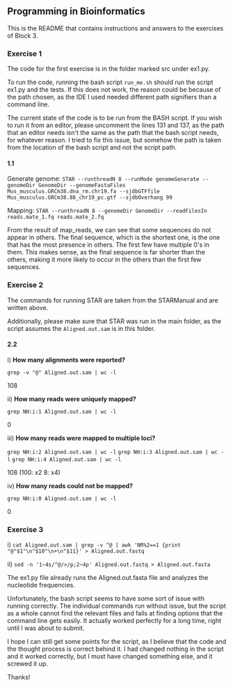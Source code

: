 ## Programming in Bioinformatics

This is the README that contains instructions and answers to the exercises of Block 3.

### Exercise 1
The code for the first exercise is in the folder marked src under ex1.py.

To run the code, running the bash script `run_me.sh` should run the script ex1.py and the tests. If this does not work,
the reason could be because of the path chosen, as the IDE I used needed different path signifiers than a command line. 

The current state of the code is to be run from the BASH script. If you wish to run it from an editor, please uncomment
the lines 131 and 137, as the path that an editor needs isn't the same as the path that the bash script needs, for whatever reason. 
I tried to fix this issue, but somehow the path is taken from the location of the bash script and not the script path.

#### 1.1
Generate genome: 
`STAR --runthreadN 8 --runMode genomeGenerate --genomeDir GenomeDir --genomeFastaFiles Mus_musculus.GRCm38.dna_rm.chr19.fa --sjdbGTFfile Mus_musculus.GRCm38.88_chr19_pc.gtf --sjdbOverhang 99`

Mapping: 
`STAR --runthreadN 8 --genomeDir GenomeDir --readFilesIn reads.mate_1.fq reads.mate_2.fq`

From the result of map_reads, we can see that some sequences do not appear in others. The final sequence, which is the shortest one, 
is the one that has the most presence in others. The first few have multiple 0's in them. This makes sense, as the final sequence is 
far shorter than the others, making it more likely to occur in the others than the first few sequences.

### Exercise 2
The commands for running STAR are taken from the STARManual and are written above.

Additionally, please make sure that STAR was run in the main folder, as the script assumes the `Aligned.out.sam` is in this folder.
#### 2.2
i) **How many alignments were reported?**

`grep -v "@" Aligned.out.sam | wc -l`

108

ii) **How many reads were uniquely mapped?**

`grep NH:i:1 Aligned.out.sam | wc -l`

0

iii) **How many reads were mapped to multiple loci?**

`grep NH:i:2 Aligned.out.sam | wc -l`
`grep NH:i:3 Aligned.out.sam | wc -l`
`grep NH:i:4 Aligned.out.sam | wc -l`

108 (100: x2 8: x4)

iv) **How many reads could not be mapped?**

`grep NH:i:0 Aligned.out.sam | wc -l`

0

### Exercise 3

i) `cat Aligned.out.sam | grep -v ^@ | awk 'NR%2==1 {print "@"$1"\n"$10"\n+\n"$11}' > Aligned.out.fastq`

ii) `sed -n '1~4s/^@/>/p;2~4p' Aligned.out.fastq > Aligned.out.fasta`

The ex1.py file already runs the Aligned.out.fasta file and analyzes the nucleotide frequencies.

Unfortunately, the bash script seems to have some sort of issue with running correctly. The individual commands run without
issue, but the script as a whole cannot find the relevant files and fails at finding options that the command line gets easily.
It actually worked perfectly for a long time, right until I was about to submit. 

I hope I can still get some points for the script, as I believe that the code and the thought process is correct behind it. 
I had changed nothing in the script and it worked correctly, but I must have changed something else, and it screwed it up. 

Thanks! 
